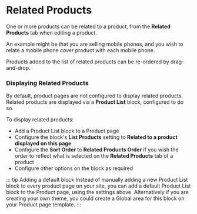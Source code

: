 # Related Products

One or more products can be related to a product, from the **Related Products** tab when editing a product.

An example might be that you are selling mobile phones, and you wish to relate a mobile phone _cover_ product with each mobile phone.

Products added to the list of related products can be re-ordered by drag-and-drop.


### Displaying Related Products

By default, product pages are not configured to display related products. Related products are displayed via a **Product List** block, configured to do so.

To display related products:
- Add a Product List block to a Product page
- Configure the block's **List Products** setting to **Related to a product displayed on this page**
- Configure the **Sort Order** to **Related Products Order** if you wish the order to reflect what is selected on the **Related Products** tab of a product
- Configure other options on the block as required

::: tip Adding a default block
Instead of manually adding a new Product List block to every product page on your site, you can add a default Product List block to the Product page, using the settings above.
Alternatively if you are creating your own theme, you could create a Global area for this block on your Product page template.
:::
